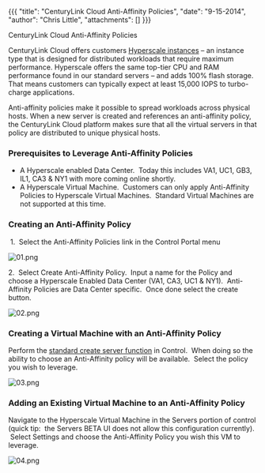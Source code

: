 {{{
  "title": "CenturyLink Cloud Anti-Affinity Policies",
  "date": "9-15-2014",
  "author": "Chris Little",
  "attachments": []
}}}

CenturyLink Cloud Anti-Affinity Policies
<p>CenturyLink Cloud offers customers&nbsp;<a href="http://www.centurylinkcloud.com/products/compute/hyperscale" target="_blank">Hyperscale instances</a> – an instance type that is designed for distributed workloads that require maximum performance. Hyperscale
  offers the same top-tier CPU and RAM performance found in our standard servers – and adds 100% flash storage. That means customers can typically expect at least 15,000 IOPS to turbo-charge applications. &nbsp;</p>
<p>Anti-affinity policies make it possible to spread workloads across physical hosts. When a new server is created and references an anti-affinity policy, the CenturyLink Cloud platform makes sure that all the virtual servers in that policy are distributed
  to unique physical hosts.</p>
<h3>Prerequisites to Leverage Anti-Affinity Policies</h3>
<ul>
  <li>A Hyperscale enabled Data Center. &nbsp;Today this includes VA1, UC1, GB3, IL1, CA3 &amp; NY1 with more coming online shortly.</li>
  <li>A Hyperscale Virtual Machine. &nbsp;Customers can only apply Anti-Affinity Policies to Hyperscale Virtual Machines. &nbsp;Standard Virtual Machines are not supported at this time. &nbsp;</li>
</ul>
<h3>Creating an Anti-Affinity Policy</h3>
<p>&nbsp;1. &nbsp;Select the Anti-Affinity Policies link in the Control Portal menu</p>
<p><img src="https://t3n.zendesk.com/attachments/token/RFoZHEfyTgqXHA8Ibxh3qpLfe/?name=01.png" alt="01.png" />&nbsp;</p>
<p>2. &nbsp;Select Create Anti-Affinity Policy. &nbsp;Input a name for the Policy and choose a Hyperscale Enabled Data Center (VA1, CA3, UC1 &amp; NY1). &nbsp;Anti-Affinity Policies are Data Center specific. &nbsp;Once done select the create button.</p>
<p><img src="https://t3n.zendesk.com/attachments/token/bLBeU3m4d63vwIGwjBSQqgAsi/?name=02.png" alt="02.png" />
</p>
<h3>Creating a Virtual Machine with an Anti-Affinity Policy</h3>
<p>Perform the <a href="https://t3n.zendesk.com/entries/22603877-Creating-a-New-Enterprise-Cloud-Server" target="_blank">standard create server function</a> in Control. &nbsp;When doing so the ability to choose an Anti-Affinity policy will be available.
  &nbsp;Select the policy you wish to leverage.</p>
<p><img src="https://t3n.zendesk.com/attachments/token/D9r19ltJp4UkXluM8YLZdmupM/?name=03.png" alt="03.png" />
</p>
<h3>Adding an Existing Virtual Machine to an Anti-Affinity Policy</h3>
<p>Navigate to the Hyperscale Virtual Machine in the Servers portion of control (quick tip: &nbsp;the Servers BETA UI does not allow this configuration currently). &nbsp;Select Settings and choose the Anti-Affinity Policy you wish this VM to leverage. &nbsp;</p>
<p><img src="https://t3n.zendesk.com/attachments/token/MlJUDj2BbOdWv5pm2fPcJho6e/?name=04.png" alt="04.png" />
</p>